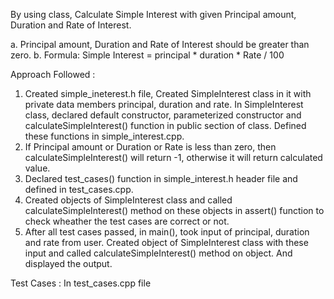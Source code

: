 By using class, Calculate Simple Interest with given Principal amount, Duration and Rate of Interest.

a. Principal amount, Duration and Rate of Interest should be greater than zero.
b. Formula: Simple Interest = principal * duration * Rate / 100

Approach Followed :
1. Created simple_ineterest.h file, Created SimpleInterest class in it with private data members principal, duration and rate. In SimpleInterest class, declared default constructor, parameterized constructor and calculateSimpleInterest() function in public section of class. Defined these functions in simple_interest.cpp.
2. If Principal amount or Duration or Rate is less than zero, then calculateSimpleInterest() will return -1, otherwise it will return calculated value. 
3. Declared test_cases() function in simple_interest.h header file and defined in test_cases.cpp.
4. Created objects of SimpleInterest class and called calculateSimpleInterest() method on these objects in assert() function to check wheather the test cases are correct or not.
5. After all test cases passed, in main(), took input of principal, duration and rate from user. Created object of SimpleInterest class with these input and called calculateSimpleInterest() method on object. And displayed the output.

Test Cases :
In test_cases.cpp file